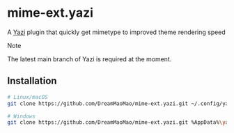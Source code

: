 # mime-ext.yazi

A [Yazi](https://github.com/sxyazi/yazi) plugin that quickly get mimetype to improved theme rendering speed

> [!NOTE]
> The latest main branch of Yazi is required at the moment.


## Installation

```sh
# Linux/macOS
git clone https://github.com/DreamMaoMao/mime-ext.yazi.git ~/.config/yazi/plugins/mime-ext.yazi

# Windows
git clone https://github.com/DreamMaoMao/mime-ext.yazi.git %AppData%\yazi\config\plugins\mime-ext.yazi
```
